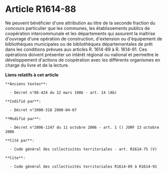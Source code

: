 # Article R1614-88

Ne peuvent bénéficier d'une attribution au titre de la seconde fraction du concours particulier que les communes, les
établissements publics de coopération intercommunale et les départements qui assurent la maîtrise d'ouvrage d'une opération
de construction, d'extension ou d'équipement de bibliothèques municipales ou de bibliothèques départementales de prêt dans
les conditions prévues aux articles R. 1614-89 à R. 1614-91. Ces opérations doivent présenter un intérêt régional ou national
et permettre le développement d'actions de coopération avec les différents organismes en charge du livre et de la lecture.

**Liens relatifs à cet article**

	**Anciens textes**:

	  - Décret n°86-424 du 12 mars 1986 - art. 14 (Ab)

	**Codifié par**:

	  - Décret n°2000-318 2000-04-07

	**Modifié par**:

	  - Décret n°2006-1247 du 11 octobre 2006 - art. 1 () JORF 13 octobre 2006

	**Cité par**:

	  - Code général des collectivités territoriales - art. R1614-75 (V)

	**Cite**:

	  - Code général des collectivités territoriales R1614-89 à R1614-91
